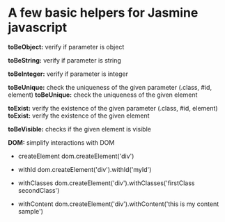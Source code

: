 # A few basic helpers for Jasmine javascript

**toBeObject:** verify if parameter is object

**toBeString:** verify if parameter is string

**toBeInteger:** verify if parameter is integer

**toBeUnique:** check the uniqueness of the given parameter (.class, #id, element)
**toBeUnique:** check the uniqueness of the given element

**toExist:** verify the existence of the given parameter (.class, #id, element)
**toExist:** verify the existence of the given element

**toBeVisible:** checks if the given element is visible

**DOM:** simplify interactions with DOM
- createElement
  dom.createElement('div')

- withId
  dom.createElement('div').withId('myId')

- withClasses
  dom.createElement('div').withClasses('firstClass secondClass')

- withContent
  dom.createElement('div').withContent('this is my content sample')

